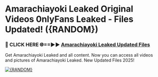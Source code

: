 # Amarachiayoki Leaked Original Videos 0nlyFans Leaked - Files Updated! ({RANDOM})

<h3>🔴 CLICK HERE 🌐==►► <a href="https://betterlinks.top/A2PfLJ" rel="nofollow">Amarachiayoki Leaked Updated Files</a></h3>

Get Amarachiayoki Leaked and all content. Now you can access all videos and pictures of Amarachiayoki Leaked. New Updated Files 2025!

[![{RANDOM}](https://i.imgur.com/ppqm5kG.gif)](https://betterlinks.top/A2PfLJ)